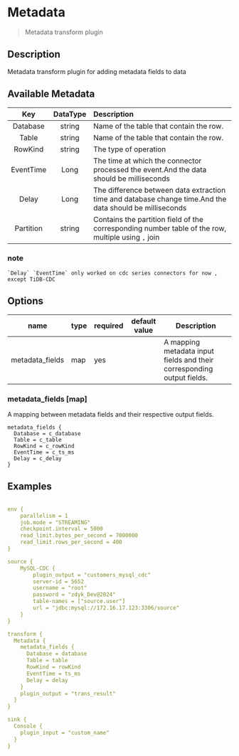 # Metadata

> Metadata transform plugin

## Description
Metadata transform plugin for adding metadata fields to data

## Available Metadata

|    Key    | DataType | Description                                                                                              |
|:---------:|:--------:|:---------------------------------------------------------------------------------------------------------|
| Database  |  string  | Name of the table that contain the row.                                                                  |
|   Table   |  string  | Name of the table that contain the row.                                                                  |
|  RowKind  |  string  | The type of operation                                                                                    |
| EventTime |   Long   | The time at which the connector processed the event.And the data should be milliseconds                  |
|   Delay   |   Long   | The difference between data extraction time and database change time.And the data should be milliseconds |
| Partition |  string  | Contains the partition field of the corresponding number table of the row, multiple using `,` join       |

### note
    `Delay` `EventTime` only worked on cdc series connectors for now , except TiDB-CDC

## Options

|      name       | type | required | default value | Description                                                               |
|:---------------:|------|----------|---------------|---------------------------------------------------------------------------|
| metadata_fields | map  | yes      |               | A mapping metadata input fields and their corresponding output fields.    |

### metadata_fields [map]

A mapping between metadata fields and their respective output fields. 

```hocon
metadata_fields {
  Database = c_database
  Table = c_table
  RowKind = c_rowKind
  EventTime = c_ts_ms
  Delay = c_delay
}
```

## Examples

```yaml

env {
    parallelism = 1
    job.mode = "STREAMING"
    checkpoint.interval = 5000
    read_limit.bytes_per_second = 7000000
    read_limit.rows_per_second = 400
}

source {
    MySQL-CDC {
        plugin_output = "customers_mysql_cdc"
        server-id = 5652
        username = "root"
        password = "zdyk_Dev@2024"
        table-names = ["source.user"]
        url = "jdbc:mysql://172.16.17.123:3306/source"
    }
}

transform {
  Metadata {
    metadata_fields {
      Database = database
      Table = table
      RowKind = rowKind
      EventTime = ts_ms
      Delay = delay
    }
    plugin_output = "trans_result"
  }
}

sink {
  Console {
    plugin_input = "custom_name"
  }
}

```


